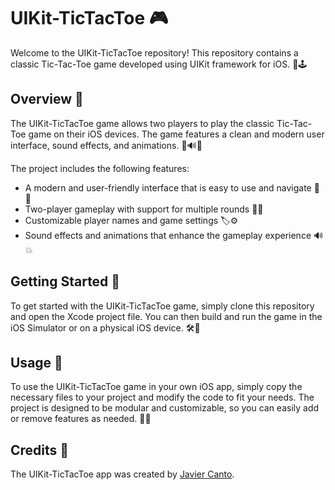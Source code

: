 # UIKit-TicTacToe 🎮

Welcome to the UIKit-TicTacToe repository! This repository contains a classic Tic-Tac-Toe game developed using UIKit framework for iOS. 📱🕹️

## Overview 📝

The UIKit-TicTacToe game allows two players to play the classic Tic-Tac-Toe game on their iOS devices. The game features a clean and modern user interface, sound effects, and animations. 🎨🔊💥

The project includes the following features:

- A modern and user-friendly interface that is easy to use and navigate 📱👀
- Two-player gameplay with support for multiple rounds 🤼‍♂️
- Customizable player names and game settings 🏷️⚙️
- Sound effects and animations that enhance the gameplay experience 🔊💥

## Getting Started 🚀

To get started with the UIKit-TicTacToe game, simply clone this repository and open the Xcode project file. You can then build and run the game in the iOS Simulator or on a physical iOS device. 🛠️📱

## Usage 🤖

To use the UIKit-TicTacToe game in your own iOS app, simply copy the necessary files to your project and modify the code to fit your needs. The project is designed to be modular and customizable, so you can easily add or remove features as needed. 📝🎨

## Credits 🙌

The UIKit-TicTacToe app was created by [Javier Canto](https://github.com/JavierCantoH).
